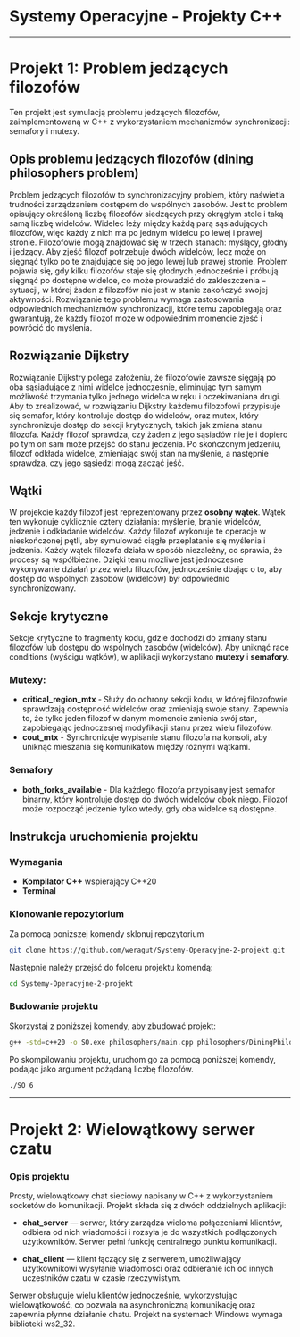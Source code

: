 # Systemy Operacyjne - Projekty C++
---

# Projekt 1: Problem jedzących filozofów

Ten projekt jest symulacją problemu jedzących filozofów, zaimplementowaną w C++ z wykorzystaniem mechanizmów synchronizacji: semafory i mutexy.

## Opis problemu jedzących filozofów (dining philosophers problem)
Problem jedzących filozofów to synchronizacyjny problem, który naświetla trudności zarządzaniem dostępem do wspólnych zasobów. Jest to problem opisujący określoną liczbę filozofów siedzących przy okrągłym stole i taką samą liczbę widelców. Widelec leży między każdą parą sąsiadujących filozofów, więc każdy z nich ma po jednym widelcu po lewej i prawej stronie. Filozofowie mogą znajdować się w trzech stanach: myślący, głodny i jedzący. Aby zjeść filozof potrzebuje dwóch widelców, lecz może on sięgnąć tylko po te znajdujące się po jego lewej lub prawej stronie. Problem pojawia się, gdy kilku filozofów staje się głodnych jednocześnie i próbują sięgnąć po dostępne widelce, co może prowadzić do zakleszczenia – sytuacji, w której żaden z filozofów nie jest w stanie zakończyć swojej aktywności. Rozwiązanie tego problemu wymaga zastosowania odpowiednich mechanizmów synchronizacji, które temu zapobiegają oraz gwarantują, że każdy filozof może w odpowiednim momencie zjeść i powrócić do myślenia.

## Rozwiązanie Dijkstry
Rozwiązanie Dijkstry polega założeniu, że filozofowie zawsze sięgają po oba sąsiadujące z nimi widelce jednocześnie, eliminując tym samym możliwość trzymania tylko jednego widelca w ręku i oczekiwaniana drugi.  Aby to zrealizować, w rozwiązaniu Dijkstry każdemu filozofowi przypisuje się semafor, który kontroluje dostęp do widelców, oraz mutex, który synchronizuje dostęp do sekcji krytycznych, takich jak zmiana stanu filozofa. Każdy filozof sprawdza, czy żaden z jego sąsiadów nie je i dopiero po tym on sam może przejść do stanu jedzenia. Po skończonym jedzeniu, filozof odkłada widelce, zmieniając swój stan na myślenie, a następnie sprawdza, czy jego sąsiedzi mogą zacząć jeść.

## Wątki
W projekcie każdy filozof jest reprezentowany przez **osobny wątek**. Wątek ten wykonuje cyklicznie cztery działania: myślenie, branie widelców, jedzenie i odkładanie widelców. Każdy filozof wykonuje te operacje w nieskończonej pętli, aby symulować ciągłe przeplatanie się myślenia i jedzenia. Każdy wątek filozofa działa w sposób niezależny, co sprawia, że procesy są współbieżne. Dzięki temu możliwe jest jednoczesne wykonywanie działań przez wielu filozofów, jednocześnie dbając o to, aby dostęp do wspólnych zasobów (widelców) był odpowiednio synchronizowany.

## Sekcje krytyczne
Sekcje krytyczne to fragmenty kodu, gdzie dochodzi do zmiany stanu filozofów lub dostępu do wspólnych zasobów (widelców). Aby uniknąć race conditions (wyścigu wątków), w aplikacji wykorzystano **mutexy** i **semafory**.
### Mutexy:
- **critical_region_mtx** - Służy do ochrony sekcji kodu, w której filozofowie sprawdzają dostępność widelców oraz zmieniają swoje stany. Zapewnia to, że tylko jeden filozof w danym momencie zmienia swój stan, zapobiegając jednoczesnej modyfikacji stanu przez wielu filozofów.
- **cout_mtx** - Synchronizuje wypisanie stanu filozofa na konsoli, aby uniknąć mieszania się komunikatów między różnymi wątkami.
### Semafory
- **both_forks_available** - Dla każdego filozofa przypisany jest semafor binarny, który kontroluje dostęp do dwóch widelców obok niego. Filozof może rozpocząć jedzenie tylko wtedy, gdy oba widelce są dostępne. 

## Instrukcja uruchomienia projektu
### Wymagania

- **Kompilator C++** wspierający C++20 
- **Terminal**

### Klonowanie repozytorium

Za pomocą poniższej komendy sklonuj repozytorium 

```bash
git clone https://github.com/weragut/Systemy-Operacyjne-2-projekt.git
```
Następnie należy przejść do folderu projektu komendą:
```bash
cd Systemy-Operacyjne-2-projekt
```

### Budowanie projektu
Skorzystaj z poniższej komendy, aby zbudować projekt:

```bash
g++ -std=c++20 -o SO.exe philosophers/main.cpp philosophers/DiningPhilosophers.cpp

```

Po skompilowaniu projektu, uruchom go za pomocą poniższej komendy, podając jako argument pożądaną liczbę filozofów.

```bash
./SO 6
```

---

# Projekt 2: Wielowątkowy serwer czatu

### Opis projektu 

Prosty, wielowątkowy chat sieciowy napisany w C++ z wykorzystaniem socketów do komunikacji. Projekt składa się z dwóch oddzielnych aplikacji:

- **chat_server** — serwer, który zarządza wieloma połączeniami klientów, odbiera od nich wiadomości i rozsyła je do wszystkich podłączonych użytkowników. Serwer pełni funkcję centralnego punktu komunikacji.

- **chat_client** — klient łączący się z serwerem, umożliwiający użytkownikowi wysyłanie wiadomości oraz odbieranie ich od innych uczestników czatu w czasie rzeczywistym.

Serwer obsługuje wielu klientów jednocześnie, wykorzystując wielowątkowość, co pozwala na asynchroniczną komunikację oraz zapewnia płynne działanie chatu. Projekt na systemach Windows wymaga biblioteki ws2_32.


